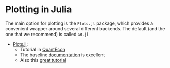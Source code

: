 # Plotting in Julia

The main option for plotting is the `Plots.jl` package, which provides a convenient wrapper around several different backends. The default (and the one that we recommend) is called `GR.jl`

- [Plots.jl](https://github.com/JuliaPlots/Plots.jl):
  - Tutorial in [QuantEcon](https://lectures.quantecon.org/jl/julia_plots.html)
  - The baseline [documentation](http://docs.juliaplots.org/latest/) is excellent
  - Also this [great tutorial](https://github.com/PaulSoderlind/JuliaTutorial/blob/master/Tutorial_04_Plots.ipynb)